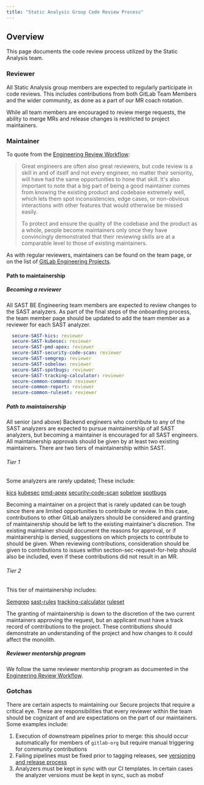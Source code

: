 ```yaml
---
title: "Static Analysis Group Code Review Process"
---
```


## Overview

This page documents the code review process utilized by the Static Analysis team.

### Reviewer

All Static Analysis group members are expected to regularly participate in code reviews. This includes contributions from both GitLab Team Members and the wider community, as done as a part of our MR coach rotation.

While all team members are encouraged to review merge requests, the ability to merge MRs and release changes is restricted to project maintainers.

### Maintainer

To quote from the [Engineering Review Workflow](/handbook/engineering/workflow/code-review/#how-to-become-a-project-maintainer):

> Great engineers are often also great reviewers, but code review is a skill in and of itself and not every engineer, no matter their seniority, will have had the same opportunities to hone that skill. It's also important to note that a big part of being a good maintainer comes from knowing the existing product and codebase extremely well, which lets them spot inconsistencies, edge cases, or non-obvious interactions with other features that would otherwise be missed easily.
>
> To protect and ensure the quality of the codebase and the product as a whole, people become maintainers only once they have convincingly demonstrated that their reviewing skills are at a comparable level to those of existing maintainers.

As with regular reviewers, maintainers can be found on the team page, or on the list of [GitLab Engineering Projects](/handbook/engineering/projects/).

#### Path to maintainership

##### Becoming a reviewer

All SAST BE Engineering team members are expected to review changes to the SAST analyzers. As part of the final steps of the onboarding process, the team member page should be updated to add the team member as a reviewer for each SAST analyzer.

```yaml
  secure-SAST-kics: reviewer
  secure-SAST-kubesec: reviewer
  secure-SAST-pmd-apex: reviewer
  secure-SAST-security-code-scan: reviewer
  secure-SAST-semgrep: reviewer
  secure-SAST-sobelow: reviewer
  secure-SAST-spotbugs: reviewer
  secure-SAST-tracking-calculator: reviewer
  secure-common-command: reviewer
  secure-common-report: reviewer
  secure-common-ruleset: reviewer
```

##### Path to maintainership

All senior (and above) Backend engineers who contribute to any of the SAST analyzers are expected to pursue maintainership of all SAST analyzers, but becoming a maintainer is encouraged for all SAST engineers.
All maintainership approvals should be given by at least two existing maintainers.
There are two tiers of maintainership within SAST.

###### Tier 1

Some analyzers are rarely updated; These include:

[kics](https://gitlab.com/gitlab-org/security-products/analyzers/kics)
[kubesec](https://gitlab.com/gitlab-org/security-products/analyzers/kubesec)
[pmd-apex](https://gitlab.com/gitlab-org/security-products/analyzers/pmd-apex)
[security-code-scan](https://gitlab.com/gitlab-org/security-products/analyzers/security-code-scan)
[sobelow](https://gitlab.com/gitlab-org/security-products/analyzers/sobelow)
[spotbugs](https://gitlab.com/gitlab-org/security-products/analyzers/spotbugs)

Becoming a maintainer on a project that is rarely updated can be tough since there are limited opportunities to contribute or review. In this case, contributions to other GitLab analyzers should be considered and granting of maintainership should be left to the existing maintainer's discretion. The existing maintainer should document the reasons for approval, or if maintainership is denied, suggestions on which projects to contribute to should be given. When reviewing contributions, consideration should be given to contributions to issues within section-sec-request-for-help should also be included, even if these contributions did not result in an MR.

###### Tier 2

This tier of maintainership includes:

[Semgrep](https://gitlab.com/gitlab-org/security-products/analyzers/semgrep)
[sast-rules](https://gitlab.com/gitlab-org/security-products/sast-rules)
[tracking-calculator](https://gitlab.com/gitlab-org/security-products/post-analyzers/tracking-calculator/)
[ruleset](https://gitlab.com/gitlab-org/security-products/analyzers/ruleset)

The granting of maintainership is down to the discretion of the two current maintainers approving the request, but an applicant must have a track record of contributions to the project. These contributions should demonstrate an understanding of the project and how changes to it could affect the monolith.

##### Reviewer mentorship program

We follow the same reviewer mentorship program as documented in the [Engineering Review Workflow](/handbook/engineering/workflow/code-review/#reviewer-mentorship-program).

### Gotchas

There are certain aspects to maintaining our Secure projects that require a critical eye. These are responsibilities that every reviewer within the team should be cognizant of and are expectations on the part of our maintainers. Some examples include:

1. Execution of downstream pipelines prior to merge: this should occur automatically for members of `gitlab-org` but require manual triggering for community contributions
1. Failing pipelines must be fixed prior to tagging releases, see [versioning and release process](https://gitlab.com/gitlab-org/security-products/analyzers/common#versioning-and-release-process)
1. Analyzers must be kept in sync with our CI templates. In certain cases the analyzer versions must be kept in sync, such as mobsf
